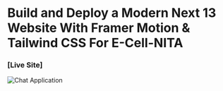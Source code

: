 # Build and Deploy a Modern Next 13 Website With Framer Motion & Tailwind CSS For E-Cell-NITA
 
 ### [Live Site]
 ![Chat Application](https://ibb.co/Y34fL4S)
